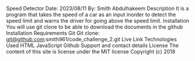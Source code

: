Speed Detector
Date: 2023/08/11
By: Smith Abdulhakeem
Description
It is a program that takes the speed of a car as an input inorder to detect the speed limit and warns the driver for going above the speed limit.
Installation
You will use git clone to be able to download the documents in the github
Installation Requirements
Git
Git clone: git@github.com:smith961/code_challenge_2.git
Live Link
Technologies Used
HTML 
JavaScript
Github
Support and contact details
License
The content of this site is license under the MIT license
Copyright (c) 2018